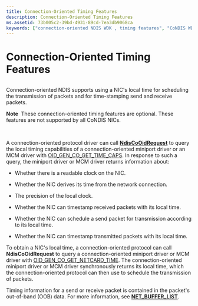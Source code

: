 ```yaml
---
title: Connection-Oriented Timing Features
description: Connection-Oriented Timing Features
ms.assetid: 73b005c2-39bd-4931-89cd-7ea3db9068ca
keywords: ["connection-oriented NDIS WDK , timing features", "CoNDIS WDK networking , timing features", "timing features WDK CoNDIS", "clocks", "local clocks WDK CoNDIS"]
---
```


# Connection-Oriented Timing Features


## <a href="" id="ddk-connection-oriented-timing-features-ng"></a>


Connection-oriented NDIS supports using a NIC's local time for scheduling the transmission of packets and for time-stamping send and receive packets.

**Note**  These connection-oriented timing features are optional. These features are not supported by all CoNDIS NICs.

 

A connection-oriented protocol driver can call [**NdisCoOidRequest**](https://msdn.microsoft.com/library/windows/hardware/ff561711) to query the local timing capabilities of a connection-oriented miniport driver or an MCM driver with [OID\_GEN\_CO\_GET\_TIME\_CAPS](https://msdn.microsoft.com/library/windows/hardware/ff569451). In response to such a query, the miniport driver or MCM driver returns information about:

-   Whether there is a readable clock on the NIC.

-   Whether the NIC derives its time from the network connection.

-   The precision of the local clock.

-   Whether the NIC can timestamp received packets with its local time.

-   Whether the NIC can schedule a send packet for transmission according to its local time.

-   Whether the NIC can timestamp transmitted packets with its local time.

To obtain a NIC's local time, a connection-oriented protocol can call **NdisCoOidRequest** to query a connection-oriented miniport driver or MCM driver with [OID\_GEN\_CO\_GET\_NETCARD\_TIME](https://msdn.microsoft.com/library/windows/hardware/ff569450). The connection-oriented miniport driver or MCM driver synchronously returns its local time, which the connection-oriented protocol can then use to schedule the transmission of packets.

Timing information for a send or receive packet is contained in the packet's out-of-band (OOB) data. For more information, see [**NET\_BUFFER\_LIST**](https://msdn.microsoft.com/library/windows/hardware/ff568388).

 

 





